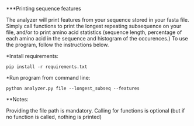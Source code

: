 ***Printing sequence features

The analyzer will print features from your sequence stored in your fasta file. Simply call functions to print the longest repeating subsequence on your file, and/or to print amino acid statistics (sequence length, percentage of each amino acid in the sequence and histogram of the occurences.) To use the program, follow the instructions below.

*Install requirements:

```
pip install -r requirements.txt
```

*Run program from command line:

```
python analyzer.py file --longest_subseq --features
```

**Notes:

Providing the file path is mandatory. Calling for functions is optional (but if no function is called, nothing is printed)
